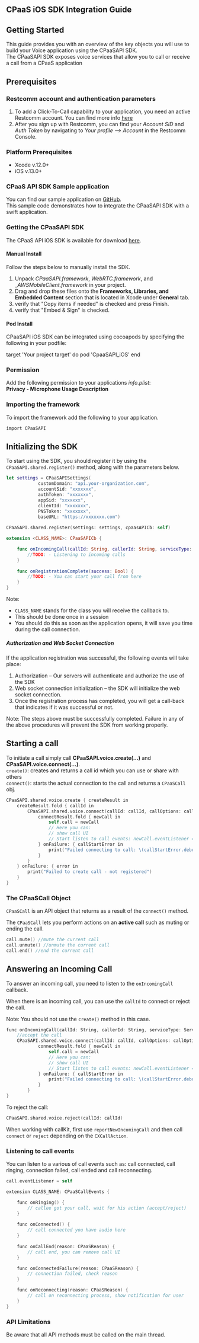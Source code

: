 ## CPaaS iOS SDK Integration Guide

## Getting Started
This guide provides you with an overview of the key objects you will use
to build your Voice application using the CPaaSAPI SDK.  
The CPaaSAPI SDK exposes voice services that allow you to call or receive a call from a CPaaS application
## Prerequisites
### Restcomm account and authentication parameters

1. To add a Click-To-Call capability to your application, you need an
   active Restcomm account. You can find more info
   [here](https://www.restcomm.com/docs/getting-started.html)
2. After you sign up with Restcomm, you can find your _Account SID_ and
   _Auth Token_ by navigating to _Your profile --> Account_ in the Restcomm
   Console.

### Platform Prerequisites
- Xcode v.12.0+
- iOS v.13.0+

### CPaaS API SDK Sample application
You can find our sample application on [GitHub](https://github.com/CPaaSAPI/iOSSampleApp).  
This sample code demonstrates how to integrate the CPaaSAPI SDK with a swift application.

### Getting the CPaaSAPI SDK
The CPaaS API iOS SDK is available for download [here](https://github.com/CPaaSAPI/iOSSampleApp/tree/main/CPaaSAPIiOSSampleApp/CpaaSAPI.framework).

#### Manual Install
Follow the steps below to manually install the SDK.

1. Unpack _CPaaSAPI.framework_, _WebRTC.framework_, and __AWSMobileClient.framework_ in your project.
2. Drag and drop these files onto the **Frameworks, Libraries, and Embedded Content** section that is located in Xcode under **General** tab.
3. verify that "Copy items if needed" is checked and press Finish.
4. verify that "Embed & Sign" is checked.

#### Pod Install
CPaaSAPI iOS SDK can be integrated using cocoapods by specifying the following in your podfile:

target 'Your project target' do
pod 'CpaaSAPI_iOS'
end

### Permission
Add the following permission to your applications _info.plist_:  
**Privacy - Microphone Usage Description** 

### Importing the framework

To import the framework add the following to your application.

```objectivec
import CPaaSAPI
```

## Initializing the SDK

To start using the SDK, you should register it by using the `CPaaSAPI.shared.register()` method, along with the parameters below.



```swift
let settings = CPaaSAPISettings(
            customDomain: "api.your-organization.com",
            accountSid: "xxxxxxx", 
            authToken: "xxxxxxx", 
            appSid: "xxxxxxx", 
            clientId: "xxxxxxx", 
            PNSToken: "xxxxxxx",
            baseURL: "https://xxxxxxx.com")
            
CPaaSAPI.shared.register(settings: settings, cpaasAPICb: self)

extension <CLASS_NAME>: CPaaSAPICb {

    func onIncomingCall(callId: String, callerId: String, serviceType: ServiceType) {
        //TODO: - Listening to incoming calls
    }
    
    func onRegistrationComplete(success: Bool) {
        //TODO: - You can start your call from here
    }
}
```

Note:
* ```CLASS_NAME``` stands for the class you will receive the callback to.
* This should be done once in a session
* You should do this as soon as the application opens, it will save you time during the call connection.



##### Authorization and Web Socket Connection
If the application registration was successful, the following events will take place:

1. Authorization – Our servers will authenticate and authorize the use of the SDK
2. Web socket connection initialization – the SDK will initialize the web socket connection.
3. Once the registration process has completed, you will get a call-back that indicates  if it was successful or not.  

Note: The steps above must be successfully completed. Failure in any of the above procedures will prevent the SDK from working properly.


## Starting a call
To initiate a call simply call **CPaaSAPI.voice.create(...)** and **CPaaSAPI.voice.connect(...)**.  
``create()``: creates and returns a call id which you can use or share with others  
``connect()``: starts the actual connection to the call and returns a  ``CPaaSCall`` obj.

```objectivec
CPaaSAPI.shared.voice.create { createResult in
    createResult.fold { callId in
        CPaaSAPI.shared.voice.connect(callId: callId, callOptions: callOptions) { connectResult in
            connectResult.fold { newCall in
                self.call = newCall
                // Here you can:
                // show call UI
                // Start listen to call events: newCall.eventListener = self
            } onFailure: { callStartError in
                print("Failed connecting to call: \(callStartError.debugDescription)")
            }
        }
    } onFailure: { error in
        print("Failed to create call - not registered")
    }
}
```
### The CPaaSCall Object

`CPaaSCall` is an API object that returns as a result of the ``connect()`` method. 

The `CPaaSCall` lets you perform actions on an **active call** such as muting or ending the call.
```objectivec
call.mute() //mute the current call
call.unmute() //unmute the current call
call.end() //end the current call
```

## Answering an Incoming Call
To answer an incoming call, you need to listen to the ``onIncomingCall`` callback.

When there is an incoming call, you can use the  ``callId`` to connect or reject the call.

Note: You should not use the ``create()`` method in this case.

```objectivec
func onIncomingCall(callId: String, callerId: String, serviceType: ServiceType) {
    //accept the call
    CPaaSAPI.shared.voice.connect(callId: callId, callOptions: callOptions) { connectResult in
            connectResult.fold { newCall in
                self.call = newCall
                // Here you can:
                // show call UI
                // Start listen to call events: newCall.eventListener = self
            } onFailure: { callStartError in
                print("Failed connecting to call: \(callStartError.debugDescription)")
            }
        }   
}
```
To reject the call:
```objectivec
CPaaSAPI.shared.voice.reject(callId: callId)
```
When working with callKit, first use ```reportNewIncomingCall``` and then call ```connect``` or ```reject``` depending on the ```CXCallAction```.

### Listening to call events

You can listen to a various of call events such as: call connected, call ringing, connection failed, call ended and call reconnecting.


```objectivec
call.eventListener = self

extension CLASS_NAME: CPaaSCallEvents {

    func onRinging() {
        // callee got your call, wait for his action (accept/reject)
    }
    
    func onConnected() {
        // call connected you have audio here
    }
    
    func onCallEnd(reason: CPaaSReason) {
        // call end, you can remove call UI
    }

    func onConnectedFailure(reason: CPaaSReason) {
        // connection failed, check reason
    }

    func onReconnecting(reason: CPaaSReason) {
        // call on reconnecting process, show notification for user
    }  
}
```

### API Limitations
Be aware that all API methods must be called on the main thread.

